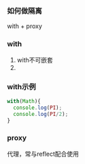 ### 如何做隔离
with + proxy

### with
1. with不可嵌套
2. 

### with示例
```js
with(Math){
  console.log(PI);
  console.log(PI/2);
}
```

### proxy
代理，常与reflect配合使用